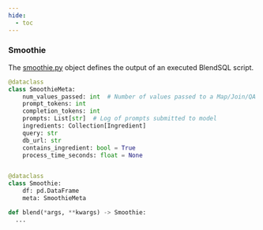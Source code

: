 ```yaml
---
hide:
  - toc
---
```

### Smoothie 
The [smoothie.py](./blendsql/_smoothie.py) object defines the output of an executed BlendSQL script.

```python
@dataclass
class SmoothieMeta:
    num_values_passed: int  # Number of values passed to a Map/Join/QA ingredient
    prompt_tokens: int
    completion_tokens: int
    prompts: List[str]  # Log of prompts submitted to model
    ingredients: Collection[Ingredient]
    query: str
    db_url: str
    contains_ingredient: bool = True
    process_time_seconds: float = None


@dataclass
class Smoothie:
    df: pd.DataFrame
    meta: SmoothieMeta

def blend(*args, **kwargs) -> Smoothie:
  ... 
```
